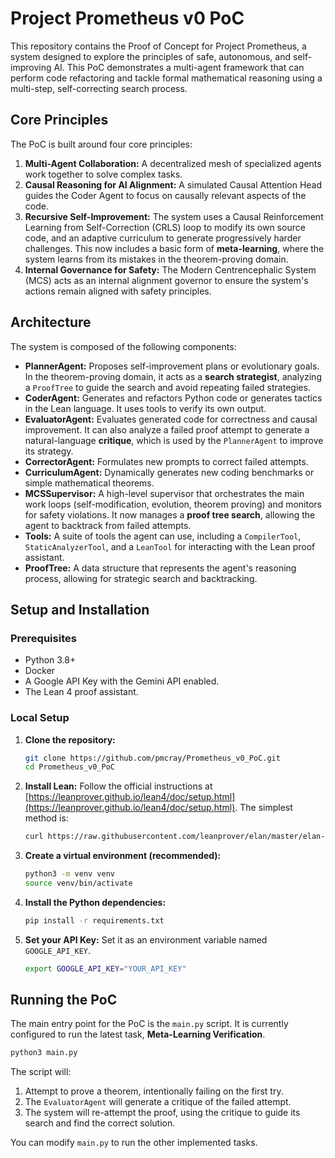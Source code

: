 
# Project Prometheus v0 PoC

This repository contains the Proof of Concept for Project Prometheus, a system designed to explore the principles of safe, autonomous, and self-improving AI. This PoC demonstrates a multi-agent framework that can perform code refactoring and tackle formal mathematical reasoning using a multi-step, self-correcting search process.

## Core Principles

The PoC is built around four core principles:

1.  **Multi-Agent Collaboration:** A decentralized mesh of specialized agents work together to solve complex tasks.
2.  **Causal Reasoning for AI Alignment:** A simulated Causal Attention Head guides the Coder Agent to focus on causally relevant aspects of the code.
3.  **Recursive Self-Improvement:** The system uses a Causal Reinforcement Learning from Self-Correction (CRLS) loop to modify its own source code, and an adaptive curriculum to generate progressively harder challenges. This now includes a basic form of **meta-learning**, where the system learns from its mistakes in the theorem-proving domain.
4.  **Internal Governance for Safety:** The Modern Centrencephalic System (MCS) acts as an internal alignment governor to ensure the system's actions remain aligned with safety principles.

## Architecture

The system is composed of the following components:

*   **PlannerAgent:** Proposes self-improvement plans or evolutionary goals. In the theorem-proving domain, it acts as a **search strategist**, analyzing a `ProofTree` to guide the search and avoid repeating failed strategies.
*   **CoderAgent:** Generates and refactors Python code or generates tactics in the Lean language. It uses tools to verify its own output.
*   **EvaluatorAgent:** Evaluates generated code for correctness and causal improvement. It can also analyze a failed proof attempt to generate a natural-language **critique**, which is used by the `PlannerAgent` to improve its strategy.
*   **CorrectorAgent:** Formulates new prompts to correct failed attempts.
*   **CurriculumAgent:** Dynamically generates new coding benchmarks or simple mathematical theorems.
*   **MCSSupervisor:** A high-level supervisor that orchestrates the main work loops (self-modification, evolution, theorem proving) and monitors for safety violations. It now manages a **proof tree search**, allowing the agent to backtrack from failed attempts.
*   **Tools:** A suite of tools the agent can use, including a `CompilerTool`, `StaticAnalyzerTool`, and a `LeanTool` for interacting with the Lean proof assistant.
*   **ProofTree:** A data structure that represents the agent's reasoning process, allowing for strategic search and backtracking.

## Setup and Installation

### Prerequisites

*   Python 3.8+
*   Docker
*   A Google API Key with the Gemini API enabled.
*   The Lean 4 proof assistant.

### Local Setup

1.  **Clone the repository:**
    ```bash
    git clone https://github.com/pmcray/Prometheus_v0_PoC.git
    cd Prometheus_v0_PoC
    ```

2.  **Install Lean:**
    Follow the official instructions at [https://leanprover.github.io/lean4/doc/setup.html](https://leanprover.github.io/lean4/doc/setup.html). The simplest method is:
    ```bash
    curl https://raw.githubusercontent.com/leanprover/elan/master/elan-init.sh -sSf | sh
    ```

3.  **Create a virtual environment (recommended):**
    ```bash
    python3 -m venv venv
    source venv/bin/activate
    ```

4.  **Install the Python dependencies:**
    ```bash
    pip install -r requirements.txt
    ```

5.  **Set your API Key:**
    Set it as an environment variable named `GOOGLE_API_KEY`.
    ```bash
    export GOOGLE_API_KEY="YOUR_API_KEY"
    ```

## Running the PoC

The main entry point for the PoC is the `main.py` script. It is currently configured to run the latest task, **Meta-Learning Verification**.

```bash
python3 main.py
```

The script will:
1.  Attempt to prove a theorem, intentionally failing on the first try.
2.  The `EvaluatorAgent` will generate a critique of the failed attempt.
3.  The system will re-attempt the proof, using the critique to guide its search and find the correct solution.

You can modify `main.py` to run the other implemented tasks.
